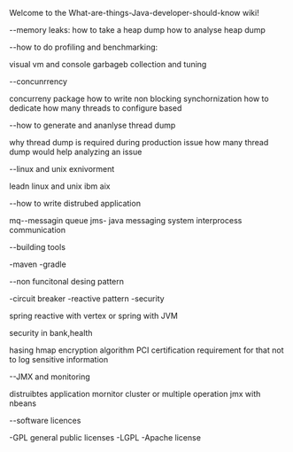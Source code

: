 Welcome to the What-are-things-Java-developer-should-know wiki!



--memory leaks:
how to take a heap dump
how to analyse heap dump

--how to do profiling and benchmarking:

visual vm and console
garbageb collection and tuning

--concunrrency

concurreny package
how to write non blocking synchornization
how to dedicate how many threads to configure based

--how to generate and ananlyse thread dump

why thread dump is required during production issue
how many thread dump would help analyzing an issue

--linux and unix exnivorment

leadn linux and unix ibm aix

--how to write distrubed application

mq--messagin queue
jms- java messaging system
interprocess communication

--building tools

-maven
-gradle

--non funcitonal desing pattern

-circuit breaker
-reactive pattern
-security

spring reactive with vertex or spring with JVM

security in bank,health

hasing
hmap
encryption algorithm
PCI certification
requirement for that
not to log sensitive information

--JMX and monitoring

distruibtes application
mornitor cluster or multiple operation
jmx with nbeans


--software licences

-GPL  general public licenses
-LGPL
-Apache license





